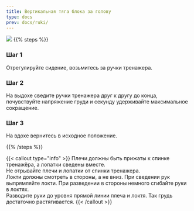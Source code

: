```yaml
---
title: Вертикальная тяга блока за голову
type: docs
prev: docs/ruki/
---
```

![](ruki01.gif)
{{% steps %}}

### Шаг 1
Отрегулируйте сидение, возьмитесь за ручки тренажера.

### Шаг 2
На выдохе сведите ручки тренажера друг к другу до конца, почувствуйте напряжение груди и секунду удерживайте максимальное сокращение.

### Шаг 3
На вдохе вернитесь в исходное положение.

{{% /steps %}}

{{< callout type="info" >}}
Плечи должны быть прижаты к спинке тренажёра, а лопатки сведены вместе.   
Не отрывайте плечи и лопатки от спинки тренажера.  
﻿﻿Локти должны смотреть в стороны, а не вниз. При сведении рук выпрямляйте локти. При разведении в стороны немного сгибайте руки в локтях.   
﻿﻿Разводите руки до уровня прямой линии плеча и локтя. Так грудь достаточно растягивается.
{{< /callout >}}
